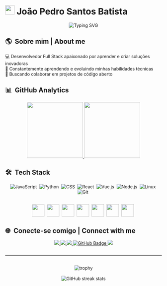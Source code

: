 # <img src="https://media.giphy.com/media/hvRJCLFzcasrR4ia7z/giphy.gif" width="30"> João Pedro Santos Batista

<div align="center">
  <img src="https://readme-typing-svg.herokuapp.com?font=Fira+Code&pause=1000&color=6272A4&center=true&vCenter=true&random=false&width=435&lines=Desenvolvedor+Full+Stack;JavaScript+%7C+React+%7C+Vue+%7C+Node;Apaixonado+por+tecnologia" alt="Typing SVG" />
</div>

## 🌎 &nbsp;Sobre mim | About me

💻 Desenvolvedor Full Stack apaixonado por aprender e criar soluções inovadoras  
🌱 Constantemente aprendendo e evoluindo minhas habilidades técnicas  
🔭 Buscando colaborar em projetos de código aberto

## 📊 &nbsp;GitHub Analytics

<div align="center">
  <a href="https://github.com/jpsbat">
    <img height="180em" src="https://github-readme-stats.vercel.app/api?username=jpsbat&show_icons=true&theme=tokyonight&include_all_commits=true&count_private=true"/>
    <img height="180em" src="https://github-readme-stats.vercel.app/api/top-langs/?username=jpsbat&layout=compact&langs_count=7&theme=tokyonight" />
  </a>
</div>

## 🛠️ &nbsp;Tech Stack

<div align="center">
  
  ![JavaScript](https://img.shields.io/badge/-JavaScript-05122A?style=flat&logo=javascript)&nbsp;
  ![Python](https://img.shields.io/badge/-Python-05122A?style=flat&logo=python)&nbsp;
  ![CSS](https://img.shields.io/badge/-CSS-05122A?style=flat&logo=CSS3&logoColor=1572B6)&nbsp;
  ![React](https://img.shields.io/badge/-React-05122A?style=flat&logo=react)&nbsp;
  ![Vue.js](https://img.shields.io/badge/-Vue.js-05122A?style=flat&logo=vue.js)&nbsp;
  ![Node.js](https://img.shields.io/badge/-Node.js-05122A?style=flat&logo=node.js)&nbsp;
  ![Linux](https://img.shields.io/badge/-Linux-05122A?style=flat&logo=linux)&nbsp;
  ![Git](https://img.shields.io/badge/-Git-05122A?style=flat&logo=git)&nbsp;
  
</div>

<div align="center">
  <br>
  <img src="https://cdn.jsdelivr.net/gh/devicons/devicon/icons/javascript/javascript-original.svg" width="40" height="40"/>&nbsp;
  <img src="https://cdn.jsdelivr.net/gh/devicons/devicon/icons/python/python-original.svg" width="40" height="40"/>&nbsp;
  <img src="https://cdn.jsdelivr.net/gh/devicons/devicon/icons/css3/css3-original.svg" width="40" height="40"/>&nbsp;
  <img src="https://cdn.jsdelivr.net/gh/devicons/devicon/icons/vuejs/vuejs-original.svg" width="40" height="40"/>&nbsp;
  <img src="https://cdn.jsdelivr.net/gh/devicons/devicon/icons/nodejs/nodejs-original.svg" width="40" height="40"/>&nbsp;
  <img src="https://cdn.jsdelivr.net/gh/devicons/devicon/icons/linux/linux-original.svg" width="40" height="40"/>&nbsp;
  <img src="https://cdn.jsdelivr.net/gh/devicons/devicon/icons/react/react-original.svg" width="40" height="40"/>&nbsp;
</div>

## 🌐 &nbsp;Conecte-se comigo | Connect with me

<div align="center">
  <a href="https://https://joaopedrobatistadev.vercel.app/" target="_blank">
    <img src="https://img.shields.io/badge/Meu%20Portfólio-000?style=for-the-badge&logo=vercel&logoColor=white" target="_blank">
  </a>
  <a href="https://instagram.com/jpsbat" target="_blank">
    <img src="https://img.shields.io/badge/-Instagram-%23E4405F?style=for-the-badge&logo=instagram&logoColor=white" target="_blank">
  </a>
  <a href="mailto:jpsbat56@gmail.com">
    <img src="https://img.shields.io/badge/Gmail-D14836?style=for-the-badge&logo=gmail&logoColor=white" target="_blank">
  </a>
  <a href="https://github.com/jpsbat">
    <img src="https://img.shields.io/badge/GitHub-100000?style=for-the-badge&logo=github&logoColor=white" alt="GitHub Badge"/>
  </a>
  <a href="https://www.linkedin.com/in/joaopsbatista" target="_blank">
    <img src="https://img.shields.io/badge/-LinkedIn-%230077B5?style=for-the-badge&logo=linkedin&logoColor=white" target="_blank">
  </a>
</div>

<br>

---

<br>

<div align="center">
  <img src="https://github-profile-trophy.vercel.app/?username=jpsbat&theme=tokyonight&row=1&column=6" alt="trophy" />
</div>

<br>

<div align="center">
  <img src="https://github-readme-streak-stats.herokuapp.com/?user=jpsbat&theme=tokyonight" alt="GitHub streak stats"/>
</div>
